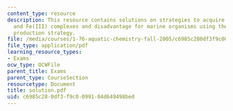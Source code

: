 ```yaml
---
content_type: resource
description: This resource contains solutions on strategies to acquire Fe, Fe(II)
  and Fe(III) complexes and disadvantage for marine organisms using the siderophores
  production strategy.
file: /media/courses/1-76-aquatic-chemistry-fall-2005/c6985c280df3f9c0099104d649498bed_solution.pdf
file_type: application/pdf
learning_resource_types:
- Exams
ocw_type: OCWFile
parent_title: Exams
parent_type: CourseSection
resourcetype: Document
title: solution.pdf
uid: c6985c28-0df3-f9c0-0991-04d649498bed
---
```

